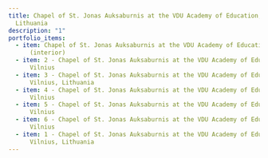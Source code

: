 ```yaml
---
title: Chapel of St. Jonas Auksaburnis at the VDU Academy of Education, Vilnius,
  Lithuania
description: "1"
portfolio_items:
  - item: Chapel of St. Jonas Auksaburnis at the VDU Academy of Education, Vilnius
      (interior)
  - item: 2 - Chapel of St. Jonas Auksaburnis at the VDU Academy of Education,
      Vilnius
  - item: 3 - Chapel of St. Jonas Auksaburnis at the VDU Academy of Education,
      Vilnius, Lithuania
  - item: 4 - Chapel of St. Jonas Auksaburnis at the VDU Academy of Education,
      Vilnius
  - item: 5 - Chapel of St. Jonas Auksaburnis at the VDU Academy of Education,
      Vilnius
  - item: 6 - Chapel of St. Jonas Auksaburnis at the VDU Academy of Education,
      Vilnius
  - item: 1 - Chapel of St. Jonas Auksaburnis at the VDU Academy of Education,
      Vilnius, Lithuania
---
```

